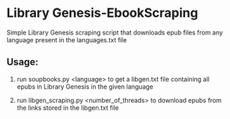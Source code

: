# Library Genesis-EbookScraping
Simple Library Genesis scraping script that downloads epub files from any language present in the languages.txt file

## Usage:

1) run soupbooks.py \<language> to get a libgen.txt file containing all epubs in Library Genesis in the given language

2) run libgen_scraping.py <number_of_threads> to download epubs from the links stored in the libgen.txt file
